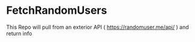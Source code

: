# FetchRandomUsers
This Repo will pull from an exterior API ( https://randomuser.me/api/ ) and return info
